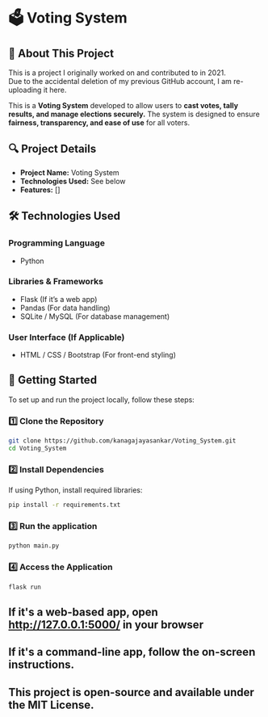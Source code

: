 # 🗳️ Voting System  

## 📌 About This Project  
This is a project I originally worked on and contributed to in 2021.  
Due to the accidental deletion of my previous GitHub account, I am re-uploading it here.  

This is a **Voting System** developed to allow users to **cast votes, tally results, and manage elections securely.** 
The system is designed to ensure **fairness, transparency, and ease of use** for all voters.  

## 🔍 Project Details  
- **Project Name:** Voting System  
- **Technologies Used:** See below  
- **Features:** []  

## 🛠️ Technologies Used  
### **Programming Language**  
- Python  

### **Libraries & Frameworks**  
- Flask (If it’s a web app)  
- Pandas (For data handling)  
- SQLite / MySQL (For database management)  

### **User Interface (If Applicable)**  
- HTML / CSS / Bootstrap (For front-end styling)  

## 🚀 Getting Started  
To set up and run the project locally, follow these steps:  

### **1️⃣ Clone the Repository**  
```bash
git clone https://github.com/kanagajayasankar/Voting_System.git
cd Voting_System
```
### **2️⃣ Install Dependencies** 
If using Python, install required libraries:
```bash
pip install -r requirements.txt
```

### **3️⃣ Run the application** 
```bash
python main.py
```
### **4️⃣ Access the Application** 
```bash
flask run
```
## If it's a web-based app, open http://127.0.0.1:5000/ in your browser
## If it's a command-line app, follow the on-screen instructions.
## This project is open-source and available under the MIT License.

